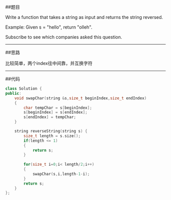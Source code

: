 ##题目

Write a function that takes a string as input and returns the string reversed.

Example:
Given s = "hello", return "olleh".

Subscribe to see which companies asked this question.

------

##思路

比较简单，两个index往中间靠，并互换字符

------

##代码

```cpp
class Solution {
public:
    void swapChar(string &s,size_t beginIndex,size_t endIndex)
    {
        char tempChar = s[beginIndex];
        s[beginIndex] = s[endIndex];
        s[endIndex] = tempChar;
    }

    string reverseString(string s) {
        size_t length = s.size();
        if(length <= 1)
        {
            return s;
        }
        
        for(size_t i=0;i< length/2;i++)
        {
            swapChar(s,i,length-1-i);
        }
        return s;
    }
};
```